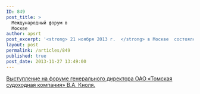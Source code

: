 ```yaml
---
ID: 849
post_title: >
  Международный форум в
  Москве
author: apsrt
post_excerpt: '<strong> 21 ноября 2013 г.  </strong> в Москве  состоялся IV Международный форум «Россия – Иннотех  2013» «Инновационные  технологии и экономические механизмы для реализации целей и задач Транспортной стратегии Российской Федерации на период до 2013 г.» (организатор форума – Союз транспортников России). В форуме приняли участие: руководители Минтранса России, РЖД, Ространснадзора, представители научных организаций, транспортного сообщества, в том числе руководители предприятий – членов АПСРТ, иностранных организаций.'
layout: post
permalink: /articles/849
published: true
post_date: 2013-11-27 13:49:00
---
```

[<span style="text-decoration:underline;"> Выступление на форуме генерального директора ОАО «Томская судоходная компания» В.А. Кноля.</span>][1]

 [1]: http://www.apsrt.ru/docs/er12.pdf